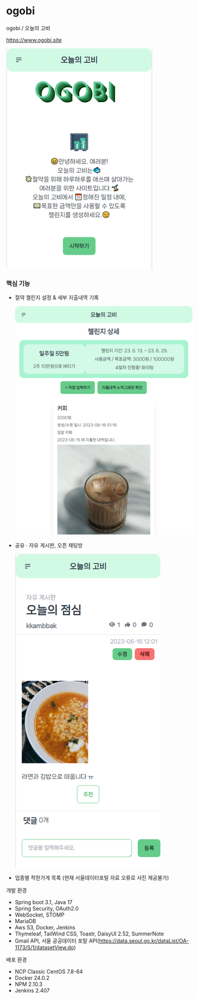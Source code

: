 # ogobi
ogobi / 오늘의 고비

https://www.ogobi.site

![1-login.png](images%2F1-login.png)

### 핵심 기능
  
- 절약 챌린지 설정 & 세부 지출내역 기록  

    ![2-challenges.png](images%2F2-challenges.png)  
  

- 공유 · 자유 게시판, 오픈 채팅방  
  
    ![3-community.png](images%2F3-community.png)
  

- 업종별 착한가게 목록 (현재 서울데이터포털 자료 오류로 사진 제공불가)
  
개발 환경
- Spring boot 3.1, Java 17
- Spring Security, OAuth2.0
- WebSocket, STOMP
- MariaDB
- Aws S3, Docker, Jenkins
- Thymeleaf, TailWind CSS, Toastr, DaisyUI 2.52, SummerNote
- Gmail API, 서울 공공데이터 포탈 API(https://data.seoul.go.kr/dataList/OA-1173/S/1/datasetView.do)

배포 환경
- NCP Classic CentOS 7.8-64
- Docker 24.0.2
- NPM 2.10.3
- Jenkins 2.407